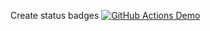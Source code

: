 Create status badges
[![GitHub Actions Demo](https://github.com/Robjects-Pi/pi-dash/actions/workflows/create-github-action.yml/badge.svg?branch=garzarobm-patch-1)](https://github.com/Robjects-Pi/pi-dash/actions/workflows/create-github-action.yml)

